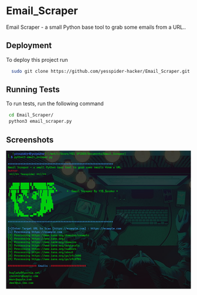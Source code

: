 # Email_Scraper
Email Scraper - a small Python base tool to grab some emails from a URL..


## Deployment

To deploy this project run

```bash
  sudo git clone https://github.com/yesspider-hacker/Email_Scraper.git
```


## Running Tests

To run tests, run the following command

```bash
 cd Email_Scraper/ 
 python3 email_scraper.py
```


## Screenshots

![App Screenshot](https://github.com/yesspider-hacker/Email_Scraper/blob/main/Email_scraper.PNG?raw=true)

